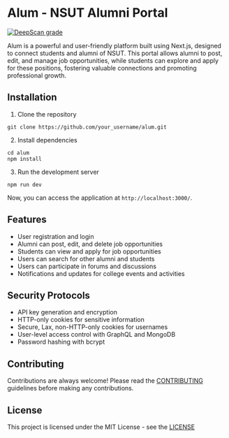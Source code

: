 # Alum - NSUT Alumni Portal

[![DeepScan grade](https://deepscan.io/api/teams/20976/projects/24416/branches/751534/badge/grade.svg)](https://deepscan.io/dashboard#view=project&tid=20976&pid=24416&bid=751534)

Alum is a powerful and user-friendly platform built using Next.js, designed to connect students and alumni of NSUT. This portal allows alumni to post, edit, and manage job opportunities, while students can explore and apply for these positions, fostering valuable connections and promoting professional growth.

## Installation

1. Clone the repository

```
git clone https://github.com/your_username/alum.git
```

2. Install dependencies

```
cd alum
npm install
```

3. Run the development server

```
npm run dev
```

Now, you can access the application at `http://localhost:3000/`.

## Features

- User registration and login
- Alumni can post, edit, and delete job opportunities
- Students can view and apply for job opportunities
- Users can search for other alumni and students
- Users can participate in forums and discussions
- Notifications and updates for college events and activities

## Security Protocols

- API key generation and encryption
- HTTP-only cookies for sensitive information
- Secure, Lax, non-HTTP-only cookies for usernames
- User-level access control with GraphQL and MongoDB
- Password hashing with bcrypt

## Contributing

Contributions are always welcome! Please read the [CONTRIBUTING](CONTRIBUTING.md) guidelines before making any contributions.

## License

This project is licensed under the MIT License - see the [LICENSE](license.md)
